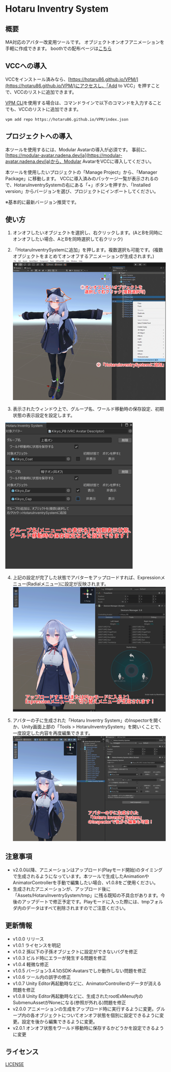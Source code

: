 # Hotaru Inventry System

## 概要
MA対応のアバター改変用ツールです。
オブジェクトオンオフアニメーションを手軽に作成できます。
boothでの配布ページは[こちら](https://hotaru86.booth.pm/items/5289934)

## VCCへの導入
VCCをインストール済みなら、[https://hotaru86.github.io/VPM/](https://hotaru86.github.io/VPM/)にアクセスし、「Add to VCC」を押すことで、VCCのリストに追加できます。

[VPM CLI](https://vcc.docs.vrchat.com/vpm/cli/)を使用する場合は、コマンドラインで以下のコマンドを入力することでも、VCCのリストに追加できます。
```
vpm add repo https://hotaru86.github.io/VPM/index.json
```

## プロジェクトへの導入
本ツールを使用するには、Modular Avatarの導入が必須です。
事前に、[https://modular-avatar.nadena.dev/ja](https://modular-avatar.nadena.dev/ja)から、Modular AvatarをVCCに導入してください。

本ツールを使用したいプロジェクトの「Manage Project」から、「Manager Package」に移動します。
VCCに導入済みのパッケージ一覧が表示されるので、HotaruInventrySystemの右にある「+」ボタンを押すか、「Installed version」からバージョンを選び、プロジェクトにインポートしてください。

※基本的に最新バージョン推奨です。

## 使い方
1. オンオフしたいオブジェクトを選択し、右クリックします。(AとBを同時にオンオフしたい場合、AとBを同時選択して右クリック)
2. 「HotaruInventrySystemに追加」を押します。複数選択も可能です。(複数オブジェクトをまとめてオンオフするアニメーションが生成されます。)
![SelectAndAdd](Website/Images/SelectAndAdd.png)

3. 表示されたウィンドウ上で、グループ名、ワールド移動時の保存設定、初期状態の表示設定を設定します。
<img src="Website/Images/SetGroupNameAndDefaultState.png" width="400">

4. 上記の設定が完了した状態でアバターをアップロードすれば、Expressionメニュー(Radialメニュー)に設定が反映されます。
![MoveCheck](Website/Images/MoveCheck.png)

5. アバターの子に生成された「Hotaru Inventry System」のInspectorを開くか、Unity画面上部の「Tools > HotaruInventrySystem」を開いくことで、一度設定した内容を再度編集できます。
![EditAfterSetting](Website/Images/EditAfterSetting.png)

## 注意事項
- v2.0.0以降、アニメーションはアップロード(Playモード開始)のタイミングで生成されるようになっています。本ツールで生成したAnimationやAnimatorControllerを手動で編集したい場合、v1.0.8をご使用ください。
- 生成されたアニメーションが、アップロード後に「Assets/HotaruInventrySystem/tmp」に残る既知の不具合があります。今後のアップデートで修正予定です。Playモードに入った際には、tmpフォルダ内のデータはすべて削除されますのでご注意ください。

## 更新情報
- v1.0.0  リリース
- v1.0.1  ライセンスを明記
- v1.0.2  孫以下の子孫オブジェクトに設定ができないバグを修正
- v1.0.3  ビルド時にエラーが発生する問題を修正
- v1.0.4  軽微な修正
- v1.0.5  バージョン3.4.1のSDK-Avatarsでしか動作しない問題を修正
- v1.0.6  ツール内の誤字の修正
- v1.0.7  Unity Editor再起動時などに、AnimatorControllerのデータが消える問題を修正
- v1.0.8  Unity Editor再起動時などに、生成されたrootExMenu内のSubmenuAssetがNoneになる(参照が外れる)問題を修正
- v2.0.0  アニメーションの生成をアップロード時に実行するように変更。グループ内の各オブジェクトについてオンオフ状態を個別に設定できるように変更。設定を後から編集できるように変更。
- v2.0.1  オンオフ状態をワールド移動時に保存するかどうかを設定できるように変更
## ライセンス
[LICENSE](LICENSE.md)
